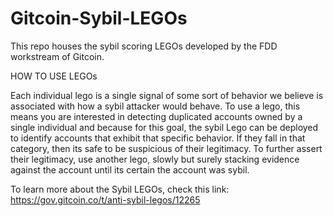 # Gitcoin-Sybil-LEGOs
This repo houses the sybil scoring LEGOs developed by the FDD workstream of Gitcoin.


HOW TO USE LEGOs

Each individual lego is a single signal of some sort of behavior we believe is associated with how a sybil attacker would behave.  To use a lego, this means you are interested in detecting duplicated accounts owned by a single individual and because for this goal, the sybil Lego can be deployed to identify accounts that exhibit that specific behavior.  If they fall in that category, then its safe to be suspicious of their legitimacy.  To further assert their legitimacy, use another lego, slowly but surely stacking evidence against the account until its certain the account was sybil.

To learn more about the Sybil LEGOs, check this link: https://gov.gitcoin.co/t/anti-sybil-legos/12265
